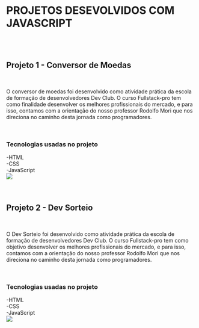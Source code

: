 <h1>PROJETOS DESEVOLVIDOS COM JAVASCRIPT</h1>
<br>
<br>
<h2>Projeto 1 - Conversor de Moedas</h2>
<br>
<p>O conversor de moedas foi desenvolvido como atividade prática da escola de formação de desenvolvedores Dev Club. O curso Fullstack-pro tem como finalidade desenvolver os melhores profissionais do mercado, e para isso, contamos com a orientação do nosso professor Rodolfo Mori que nos direciona no caminho desta jornada como programadores.</p>
<br>
<h3>Tecnologias usadas no projeto</h3>
-HTML
<br>
-CSS
<br>
-JavaScript
<br>
<img src = "https://raw.githubusercontent.com/denilsonfernandes/aula-Java-Script/1755c92295e7aaefce7ea8601adf16ea9318d7a8/Conversor%20de%20moedas/Assets/conversor%20de%20moedas.png"/>
<br>
<br>
<br>
<h2>Projeto 2 - Dev Sorteio</h2>
<br>
<p>O Dev Sorteio foi desenvolvido como atividade prática da escola de formação de desenvolvedores Dev Club. O curso Fullstack-pro tem como objetivo desenvolver os melhores profissionais do mercado, e para isso, contamos com a orientação do nosso professor Rodolfo Mori que nos direciona no caminho desta jornada como programadores.</p>
<br>
<h3>Tecnologias usadas no projeto</h3>
-HTML
<br>
-CSS
<br>
-JavaScript
<br>
<img src = "https://raw.githubusercontent.com/denilsonfernandes/aula-Java-Script/1c0cd06b54376581ace213e44703444b4a4a8aa9/Dev%20Sorteio/assets/dev%20sorteio.png"/>

